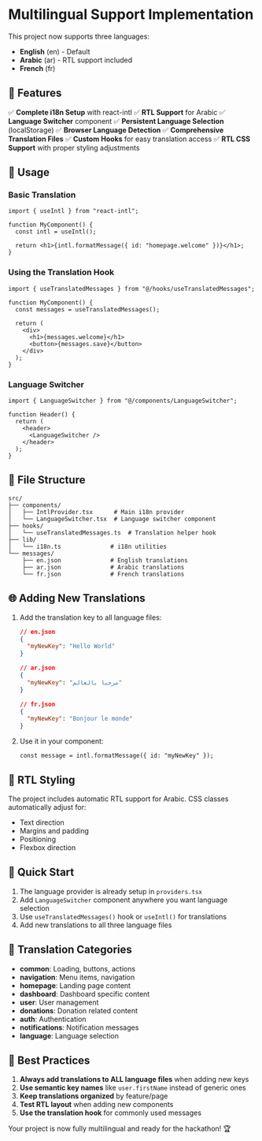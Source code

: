 # Multilingual Support Implementation

This project now supports three languages:

- **English** (en) - Default
- **Arabic** (ar) - RTL support included
- **French** (fr)

## 🚀 Features

✅ **Complete i18n Setup** with react-intl
✅ **RTL Support** for Arabic
✅ **Language Switcher** component
✅ **Persistent Language Selection** (localStorage)
✅ **Browser Language Detection**
✅ **Comprehensive Translation Files**
✅ **Custom Hooks** for easy translation access
✅ **RTL CSS Support** with proper styling adjustments

## 🔧 Usage

### Basic Translation

```tsx
import { useIntl } from "react-intl";

function MyComponent() {
  const intl = useIntl();

  return <h1>{intl.formatMessage({ id: "homepage.welcome" })}</h1>;
}
```

### Using the Translation Hook

```tsx
import { useTranslatedMessages } from "@/hooks/useTranslatedMessages";

function MyComponent() {
  const messages = useTranslatedMessages();

  return (
    <div>
      <h1>{messages.welcome}</h1>
      <button>{messages.save}</button>
    </div>
  );
}
```

### Language Switcher

```tsx
import { LanguageSwitcher } from "@/components/LanguageSwitcher";

function Header() {
  return (
    <header>
      <LanguageSwitcher />
    </header>
  );
}
```

## 📁 File Structure

```
src/
├── components/
│   ├── IntlProvider.tsx      # Main i18n provider
│   └── LanguageSwitcher.tsx  # Language switcher component
├── hooks/
│   └── useTranslatedMessages.ts  # Translation helper hook
├── lib/
│   └── i18n.ts              # i18n utilities
└── messages/
    ├── en.json              # English translations
    ├── ar.json              # Arabic translations
    └── fr.json              # French translations
```

## 🌐 Adding New Translations

1. Add the translation key to all language files:

   ```json
   // en.json
   {
     "myNewKey": "Hello World"
   }

   // ar.json
   {
     "myNewKey": "مرحبا بالعالم"
   }

   // fr.json
   {
     "myNewKey": "Bonjour le monde"
   }
   ```

2. Use it in your component:
   ```tsx
   const message = intl.formatMessage({ id: "myNewKey" });
   ```

## 🎨 RTL Styling

The project includes automatic RTL support for Arabic. CSS classes automatically adjust for:

- Text direction
- Margins and padding
- Positioning
- Flexbox direction

## 🚀 Quick Start

1. The language provider is already setup in `providers.tsx`
2. Add `LanguageSwitcher` component anywhere you want language selection
3. Use `useTranslatedMessages()` hook or `useIntl()` for translations
4. Add new translations to all three language files

## 📝 Translation Categories

- **common**: Loading, buttons, actions
- **navigation**: Menu items, navigation
- **homepage**: Landing page content
- **dashboard**: Dashboard specific content
- **user**: User management
- **donations**: Donation related content
- **auth**: Authentication
- **notifications**: Notification messages
- **language**: Language selection

## 🎯 Best Practices

1. **Always add translations to ALL language files** when adding new keys
2. **Use semantic key names** like `user.firstName` instead of generic ones
3. **Keep translations organized** by feature/page
4. **Test RTL layout** when adding new components
5. **Use the translation hook** for commonly used messages

Your project is now fully multilingual and ready for the hackathon! 🏆
